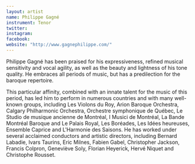 ```yaml
---
layout: artist
name: Philippe Gagné
instrument: Tenor
twitter:
instagram:
facebook:
website: "http://www.gagnephilippe.com/"
---
```


Philippe Gagné has been praised for his expressiveness, refined musical sensitivity and vocal agility, as well as the beauty and lightness of his tone quality. He embraces all periods of music, but has a predilection for the baroque repertoire.

This particular affinity, combined with an innate talent for the music of this period, has led him to perform in numerous countries and with many well-known groups, including Les Violons du Roy, Arion Baroque Orchestra, Calgary Philharmonic Orchestra, Orchestre symphonique de Québec, Le Studio de musique ancienne de Montréal, I Musici de Montréal, La Bande Montréal Baroque and Le Palais Royal, Les Boréades, Les Idées heureuses, Ensemble Caprice and L'Harmonie des Saisons. He has worked under several acclaimed conductors and artistic directors, including Bernard Labadie, Ivars Taurins, Eric Milnes, Fabien Gabel, Christopher Jackson, Francis Colpron, Geneviève Soly, Florian Heyerick, Hervé Niquet and Christophe Rousset.